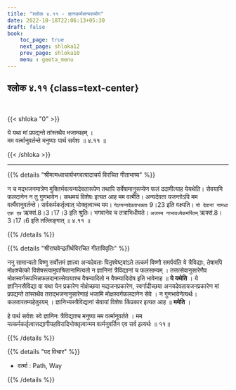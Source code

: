 ```yaml
---
title: "श्लोक ४.११ - ज्ञानकर्मसन्यसयोग"
date: 2022-10-18T22:06:13+05:30
draft: false
book:
    toc_page: true
    next_page: shloka12
    prev_page: shloka10
    menu : geeta_menu
---
```




## श्लोक  ४.११  {class=text-center}

<br/>

{{< shloka  "0"  >}}

ये यथा मां प्रपद्यन्ते तांस्तथैव भजाम्यहम् ।  
मम वर्त्मानुवर्तन्ते मनुष्याः पार्थ सर्वशः ॥ ४.११ ॥

{{< /shloka >}}

---


{{% details "श्रीमत्मध्वाचार्यभगवत्पादाचर्य विरचित  गीताभाष्य" %}}

न च मद्भजनमात्रेण मुक्तिर्भवत्यन्यदेवतारूपेण तथापि 
सर्वेषामानुरूप्येण फलं ददामीत्याह येयथेति। सेवयामि फलदानेन न तु 
गुणभावेन। कथमयं विशेषः इत्यत आह मम वर्त्मेति। अन्यदेवता 
यजन्तोऽपि मम वर्त्मैवानुवर्तन्ते। सर्वकर्मकर्तृत्वात् 
भोक्तृत्वाच्च मम। `येऽप्यन्यदेवताभक्ताः` 9।23 इति वक्ष्यति। 
`यो देवानां नामधा एक एव` ऋक्सं.8।3।17।3 इति श्रुतिः। भगवानेव च 
तत्राभिधीयते। `अजस्य नाभावध्येकमर्पितम्` ऋक्सं.8।3।17।6 इति 
तल्लिङ्गात्  ॥ ४.११ ॥

{{% /details %}}



{{% details "श्रीराघवेन्द्रतीर्थविरचित गीताविवृतिः" %}}

ननु सामान्यतो विष्णु सर्वोत्तमं ज्ञात्वा अन्यदेवताः 
पितृश्वेष्ट्वांऽते तत्कर्म विष्णौ समर्पयंति ये  त्रैविद्याः,
तेषामपि मोक्षश्चेत्को विशेषस्त्वामुपाश्रितानामित्यतो 
न ज्ञानिनां त्रैविद्यानां च फलसाम्यम्‌ ।
तत्तत्सेवानुसारेणैव मोक्षस्वर्गरूपभिन्नफलदानात्सेवायाश्च 
वैषम्यादितो न वैषम्यादिदोष इति भावेनाह ॥ **ये यथेति** । 
ये ज्ञानिनस्रैविद्या वा यथा येन प्रकारेण मोक्षेच्छया
मद्यजनप्रकारेण, स्वर्गादीच्छया अनयदेवतायजनप्रकारेण 
मां प्रपद्यन्ते तांस्तथैव  तत्तद्भजनानुसारेणाहं भजामि 
मोक्षस्वर्गफलदानेन सेवे । न गुणभावेनेत्यर्थः। 
कलतारतम्यहेतुरयम्‌ । ज्ञानिभ्यस्त्रैविद्यानां सेवायां विशेषः
किंप्रकार इत्यत आह ॥ **ममेति** ।  

हे पार्थ सर्वशः स्वे ज्ञानिनः त्रैविद्याश्च मनुष्या
मम वर्त्मानुवर्तते । मम 
मत्कर्मकर्तृत्वात्तद्यागीयहविरादिभोक्तृत्वान्मम 
वर्त्मनुवर्तिन एव सर्व इत्यर्थः ॥ ११॥

{{% /details %}}



{{% details "पद विचार" %}}

- वर्त्मा : Path, Way

{{% /details %}}
